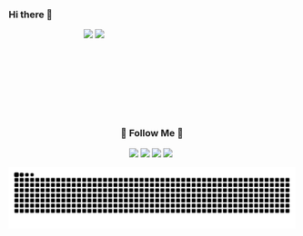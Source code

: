 ### Hi there 👋

<div align="center" style="width: 300px; height: 150px; object-fit: cover;">
  <img src="https://github-readme-stats.vercel.app/api?username=hubeen&show_icons=true&theme=cobalt">
  <img src="https://github-readme-stats.vercel.app/api/top-langs/?username=hubeen&layout=compact">
</div>

<h3 align="center">🌈 Follow Me 🌈</h3>
<p align="center">
  <a href="mailto:mhubeen@gmail.com"><img src="https://img.shields.io/badge/Gmail-d14836?style=flat-square&logo=Gmail&logoColor=white&link=mailto:mhubeen@gmail.com"></a>
  <a href="https://blog.hubeen.kr"><img src="http://img.shields.io/badge/-Tech%20blog-black?style=flat-square&logo=blogger&link=https://blog.hubeen.kr/"></a>
  <a href="https://www.facebook.com/mhubeen"><img src="https://img.shields.io/badge/facebook-1877f2?style=flat-square&logo=facebook&logoColor=white&link=https://www.facebook.com/mhubeen"></a>
  <a href="https://www.instagram.com/hubeen98/"><img src="https://img.shields.io/badge/Instagram-E4405F?style=flat-square&logo=Instagram&logoColor=white&link=https://www.instagram.com/hubeen98/"></a>&nbsp
</p>

<img src="https://github.com/hubeen/hubeen/blob/output/github-contribution-grid-snake.svg">

<!--
**hubeen/hubeen** is a ✨ _special_ ✨ repository because its `README.md` (this file) appears on your GitHub profile.

Here are some ideas to get you started:

- 🔭 I’m currently working on ...
- 🌱 I’m currently learning ...
- 👯 I’m looking to collaborate on ...
- 🤔 I’m looking for help with ...
- 💬 Ask me about ...
- 📫 How to reach me: ...
- 😄 Pronouns: ...
- ⚡ Fun fact: ...
-->
